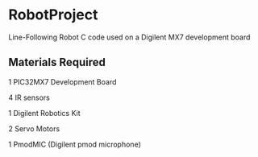 # RobotProject
Line-Following Robot C code used on a Digilent MX7 development board

## Materials Required
1 PIC32MX7 Development Board

4 IR sensors

1 Digilent Robotics Kit

2 Servo Motors

1 PmodMIC (Digilent pmod microphone)

